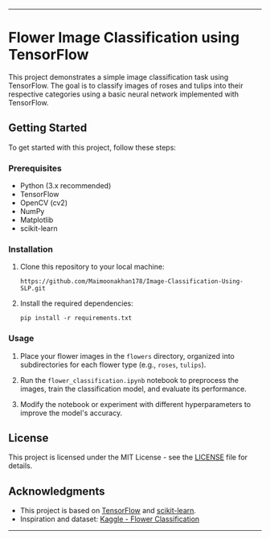 
---

# Flower Image Classification using TensorFlow

This project demonstrates a simple image classification task using TensorFlow. The goal is to classify images of roses and tulips into their respective categories using a basic neural network implemented with TensorFlow.

## Getting Started

To get started with this project, follow these steps:

### Prerequisites

- Python (3.x recommended)
- TensorFlow
- OpenCV (cv2)
- NumPy
- Matplotlib
- scikit-learn

### Installation

1. Clone this repository to your local machine:

     ```
     https://github.com/Maimoonakhan178/Image-Classification-Using-SLP.git
    ```

2. Install the required dependencies:

    ```
    pip install -r requirements.txt
    ```

### Usage

1. Place your flower images in the `flowers` directory, organized into subdirectories for each flower type (e.g., `roses`, `tulips`).

2. Run the `flower_classification.ipynb` notebook to preprocess the images, train the classification model, and evaluate its performance.

3. Modify the notebook or experiment with different hyperparameters to improve the model's accuracy.

## License

This project is licensed under the MIT License - see the [LICENSE](LICENSE) file for details.

## Acknowledgments

- This project is based on [TensorFlow](https://www.tensorflow.org/) and [scikit-learn](https://scikit-learn.org/).
- Inspiration and dataset: [Kaggle - Flower Classification](https://www.kaggle.com/alxmamaev/flowers-recognition)

---

